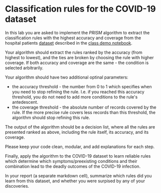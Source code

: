 # Classification rules for the COVID-19 dataset

In this lab you are asked to implement the *PRISM* algorithm to extract the classification rules with the highest accuracy and coverage from the hospital patients [dataset](https://docs.google.com/spreadsheets/d/1EPewR1KdT8mszXJMuqELRTHAVIFHEJw9VwLsb9whKPI/edit?usp=sharing) described in the [class demo notebook](https://github.com/mgbarsky/ml_decision_tree_demo.git).

Your algorithm should extract the rules ranked by the accuracy (from highest to lowest), and the ties are broken by choosing the rule with higher coverage. If both accuracy and coverage are the same - the condition is selected arbitrarily.

Your algorithm should have two additional optinal parameters: 
* the accuracy threshold - the number from 0 to 1 which specifies when you need to stop refining the rule. I.e. if you reached this accuracy threshold, you do not need to add more conditions to the rule's antedescent.
* the coverage threshold - the absolute number of records covered by the rule. If the more precise rule covers less records than this threshold, the algorithm should stop refining this rule.

The output of the algorithm should be a decision list, where all the rules are presented ranked as above, including the rule itself, its accuracy, and its coverage.

Please keep your code clean, modular, and add explanations for each step.

Finally, apply the algorithm to the COVID-19 dataset to learn reliable rules which determine which symptoms/preexisting conditions and their combination lead to the deadly outcomes of the COVID-19 infection. 

In your report (a separate markdown cell), summarize which rules did you learn from this dataset, and whether you were surpised by any of your discoveries.

